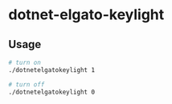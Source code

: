 # dotnet-elgato-keylight

## Usage
```bash
# turn on
./dotnetelgatokeylight 1

# turn off
./dotnetelgatokeylight 0
```
